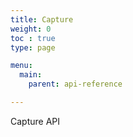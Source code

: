 ```yaml
---
title: Capture
weight: 0
toc : true
type: page

menu:
  main:
    parent: api-reference

---
```


Capture API
